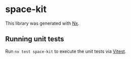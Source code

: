 # space-kit

This library was generated with [Nx](https://nx.dev).

## Running unit tests

Run `nx test space-kit` to execute the unit tests via [Vitest](https://vitest.dev/).

